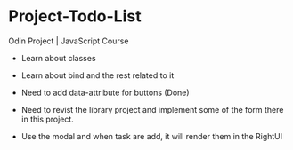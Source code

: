 # Project-Todo-List

Odin Project | JavaScript Course

- Learn about classes
- Learn about bind and the rest related to it

- Need to add data-attribute for buttons (Done)
- Need to revist the library project and implement some of the form there in this project.
- Use the modal and when task are add, it will render them in the RightUI
